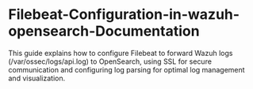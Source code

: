 # Filebeat-Configuration-in-wazuh-opensearch-Documentation
This guide explains how to configure Filebeat to forward Wazuh logs (/var/ossec/logs/api.log) to OpenSearch, using SSL for secure communication and configuring log parsing for optimal log management and visualization.
